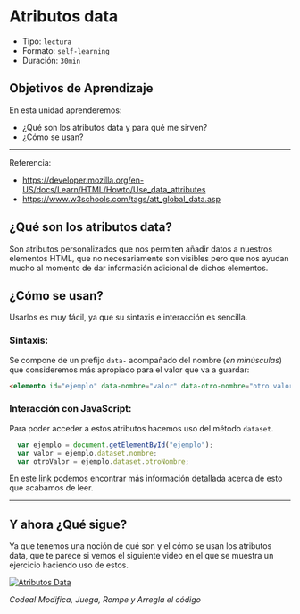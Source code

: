# Atributos data
- Tipo: `lectura`
- Formato: `self-learning`
- Duración: `30min`

## Objetivos de Aprendizaje

En esta unidad aprenderemos:
* ¿Qué son los atributos data y para qué me sirven?
* ¿Cómo se usan?

***

Referencia:
* https://developer.mozilla.org/en-US/docs/Learn/HTML/Howto/Use_data_attributes
* https://www.w3schools.com/tags/att_global_data.asp

## ¿Qué son los atributos data?
Son atributos personalizados que nos permiten añadir datos a nuestros elementos HTML, que no necesariamente son visibles pero que nos ayudan mucho al momento de dar información adicional de dichos elementos.

## ¿Cómo se usan?
Usarlos es muy fácil, ya que su sintaxis e interacción es sencilla.

### Sintaxis:
Se compone de un prefijo `data-` acompañado del nombre (*en minúsculas*) que consideremos más apropiado para el valor que va a guardar:
```html
<elemento id="ejemplo" data-nombre="valor" data-otro-nombre="otro valor">
```  

### Interacción con JavaScript:
Para poder acceder a estos atributos hacemos uso del método `dataset`.
```javascript
  var ejemplo = document.getElementById("ejemplo");
  var valor = ejemplo.dataset.nombre;
  var otroValor = ejemplo.dataset.otroNombre;
```
En este [link](https://cybmeta.com/los-atributos-data-y-el-dataset-api) podemos encontrar más información detallada acerca de esto que acabamos de leer.

***

## Y ahora ¿Qué sigue?
Ya que tenemos una noción de qué son y el cómo se usan los atributos data, que te parece si vemos el siguiente video en el que se muestra un ejercicio haciendo uso de estos.

[![Atributos Data](https://img.youtube.com/vi/fnn6mqN1S8Q/0.jpg)](https://www.youtube.com/watch?v=fnn6mqN1S8Q)

_Codea! Modifica, Juega, Rompe y Arregla el código_
